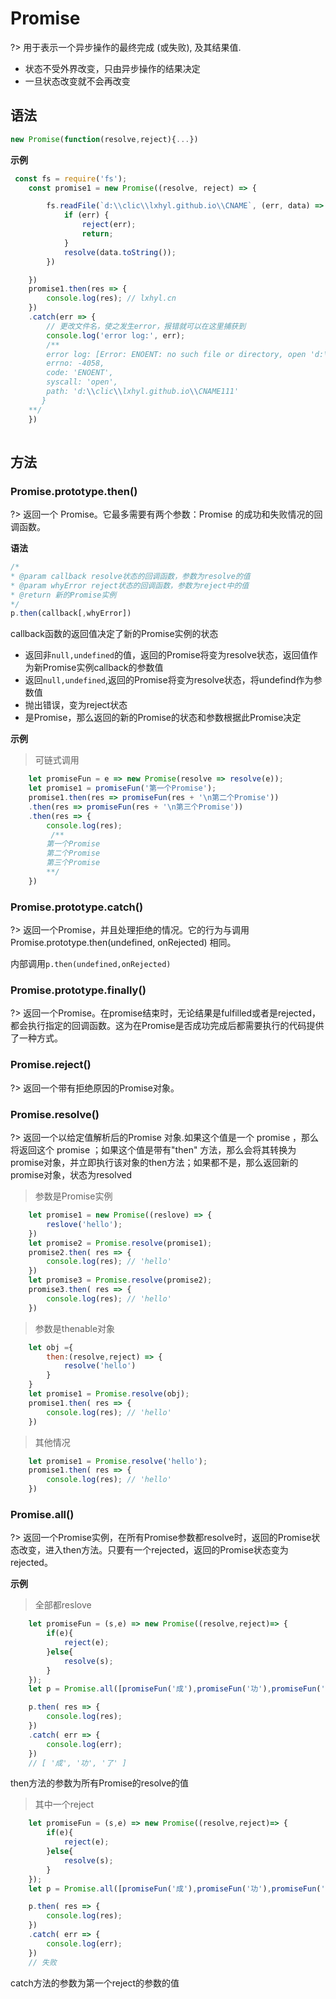 # Promise
?> 用于表示一个异步操作的最终完成 (或失败), 及其结果值.

* 状态不受外界改变，只由异步操作的结果决定  
* 一旦状态改变就不会再改变   

## 语法
```js
new Promise(function(resolve,reject){...})
```
**示例**
```js
 const fs = require('fs');
    const promise1 = new Promise((resolve, reject) => {

        fs.readFile(`d:\\clic\\lxhyl.github.io\\CNAME`, (err, data) => {
            if (err) {
                reject(err);
                return;
            }
            resolve(data.toString());
        })

    })
    promise1.then(res => {
        console.log(res); // lxhyl.cn
    })
    .catch(err => {
        // 更改文件名，使之发生error，报错就可以在这里捕获到
        console.log('error log:', err);
        /**
        error log: [Error: ENOENT: no such file or directory, open 'd:\clic\lxhyl.github.io\CNAME111'] {
        errno: -4058,
        code: 'ENOENT',
        syscall: 'open',
        path: 'd:\\clic\\lxhyl.github.io\\CNAME111'
       }
    **/
    })
  
```

## 方法

### Promise.prototype.then()
?> 返回一个 Promise。它最多需要有两个参数：Promise 的成功和失败情况的回调函数。

**语法**
```js
/*
* @param callback resolve状态的回调函数，参数为resolve的值
* @param whyError reject状态的回调函数，参数为reject中的值
* @return 新的Promise实例
*/
p.then(callback[,whyError])
```
callback函数的返回值决定了新的Promise实例的状态   
* 返回非`null,undefined`的值，返回的Promise将变为resolve状态，返回值作为新Promise实例callback的参数值
* 返回`null,undefined`,返回的Promise将变为resolve状态，将undefind作为参数值
* 抛出错误，变为reject状态   
* 是Promise，那么返回的新的Promise的状态和参数根据此Promise决定

**示例**
> 可链式调用
```js
    let promiseFun = e => new Promise(resolve => resolve(e));
    let promise1 = promiseFun('第一个Promise');
    promise1.then(res => promiseFun(res + '\n第二个Promise'))
    .then(res => promiseFun(res + '\n第三个Promise'))
    .then(res => {
        console.log(res);
         /**
        第一个Promise
        第二个Promise
        第三个Promise
        **/
    })
```

### Promise.prototype.catch()
?> 返回一个Promise，并且处理拒绝的情况。它的行为与调用Promise.prototype.then(undefined, onRejected) 相同。   

内部调用`p.then(undefined,onRejected)`

### Promise.prototype.finally()
?> 返回一个Promise。在promise结束时，无论结果是fulfilled或者是rejected，都会执行指定的回调函数。这为在Promise是否成功完成后都需要执行的代码提供了一种方式。


### Promise.reject()
?> 返回一个带有拒绝原因的Promise对象。

### Promise.resolve()
?> 返回一个以给定值解析后的Promise 对象.如果这个值是一个 promise ，那么将返回这个 promise ；如果这个值是带有"then" 方法，那么会将其转换为promise对象，并立即执行该对象的then方法；如果都不是，那么返回新的promise对象，状态为resolved

>参数是Promise实例
```js
    let promise1 = new Promise((reslove) => {
        reslove('hello');
    })
    let promise2 = Promise.resolve(promise1);
    promise2.then( res => {
        console.log(res); // 'hello'
    })
    let promise3 = Promise.resolve(promise2);
    promise3.then( res => {
        console.log(res); // 'hello'
    })
```

>参数是thenable对象
```js
    let obj ={
        then:(resolve,reject) => {
            resolve('hello')
        }
    }
    let promise1 = Promise.resolve(obj);
    promise1.then( res => {
        console.log(res); // 'hello'
    })
```

> 其他情况
```js
    let promise1 = Promise.resolve('hello');
    promise1.then( res => {
        console.log(res); // 'hello'
    })
```


### Promise.all()
?> 返回一个Promise实例，在所有Promise参数都resolve时，返回的Promise状态改变，进入then方法。只要有一个rejected，返回的Promise状态变为rejected。

**示例**
> 全部都reslove
```js
    let promiseFun = (s,e) => new Promise((resolve,reject)=> {
        if(e){
            reject(e);
        }else{
            resolve(s);
        }
    });
    let p = Promise.all([promiseFun('成'),promiseFun('功'),promiseFun('了')]);

    p.then( res => {
        console.log(res);
    })
    .catch( err => {
        console.log(err);
    })
    // [ '成', '功', '了' ]
```
then方法的参数为所有Promise的resolve的值

> 其中一个reject
```js
    let promiseFun = (s,e) => new Promise((resolve,reject)=> {
        if(e){
            reject(e);
        }else{
            resolve(s);
        }
    });
    let p = Promise.all([promiseFun('成'),promiseFun('功'),promiseFun('了','失败'),promiseFun('了','失败了')]);

    p.then( res => {
        console.log(res);
    })
    .catch( err => {
        console.log(err);
    })
    // 失败
```
catch方法的参数为第一个reject的参数的值